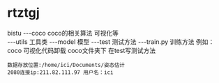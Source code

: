 # rtztgj
bistu
---coco   coco的相关算法 可视化等 <br>
---utils  工具类
---model  模型
---test   测试方法
---train.py 训练方法
例如： coco 可视化代码卸载 coco文件夹下 在test写测试方法

```
数据存放位置:/home/ici/Documents/姿态估计
2080连接ip:211.82.111.97 用户名：ici 
```
